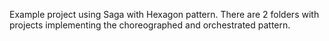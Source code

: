 Example project using Saga with Hexagon pattern.
There are 2 folders with projects implementing the choreographed and orchestrated pattern.
